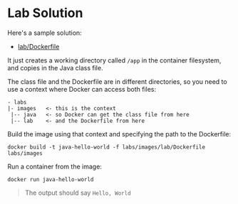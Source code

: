 # Lab Solution

Here's a sample solution:

- [lab/Dockerfile](./lab/Dockerfile)

It just creates a working directory called `/app` in the container filesystem, and copies in the Java class file.

The class file and the Dockerfile are in different directories, so you need to use a context where Docker can access both files:

```
- labs
|- images   <- this is the context
 |-- java   <- so Docker can get the class file from here
 |-- lab    <- and the Dockerfile from here
```
Build the image using that context and specifying the path to the Dockerfile:

```
docker build -t java-hello-world -f labs/images/lab/Dockerfile labs/images
```

Run a container from the image:

```
docker run java-hello-world
```

> The output should say `Hello, World`
